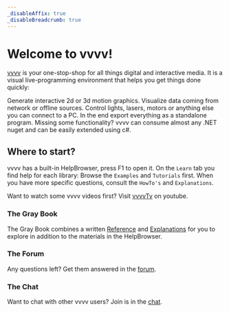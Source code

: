 ```yaml
---
_disableAffix: true
_disableBreadcrumb: true
---
```


# Welcome to vvvv!

[vvvv](http://visualprogramming.net) is your one-stop-shop for all things digital and interactive media. It is a visual live-programming environment that helps you get things done quickly: 

Generate interactive 2d or 3d motion graphics. Visualize data coming from network or offline sources. Control lights, lasers, motors or anything else you can connect to a PC. In the end export everything as a standalone program. Missing some functionality? vvvv can consume almost any .NET nuget and can be easily extended using c#.

## Where to start?

vvvv has a built-in HelpBrowser, press F1 to open it. On the ``Learn`` tab you find help for each library: Browse the ``Examples`` and ``Tutorials`` first. When you have more specific questions, consult the ``HowTo's`` and ``Explanations``.

Want to watch some vvvv videos first? Visit [vvvvTv](https://www.youtube.com/vvvvtv42) on youtube.

### The Gray Book

The Gray Book combines a written [Reference](reference/hde/gui.md) and [Explanations](introduction/language.md) for you to explore in addition to the materials in the HelpBrowser. 

### The Forum

Any questions left? Get them answered in the [forum](http://discourse.vvvv.org).

### The Chat

Want to chat with other vvvv users? Join is in the [chat](https://app.element.io/#/room/#vvvv:matrix.org).